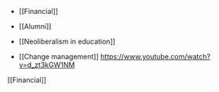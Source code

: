   - [[Financial]]
  - [[Alumni]]
  - [[Neoliberalism in education]]

  - [[Change management]]
    https://www.youtube.com/watch?v=d_zt3kGW1NM

[[Financial]]